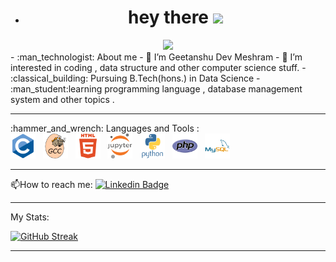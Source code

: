 - <h1 align = "center">
  hey there
  <img src="https://media.giphy.com/media/hvRJCLFzcasrR4ia7z/giphy.gif" width="30px"/>
</h1>

<div id="header" align="center">
    <img src="https://media.giphy.com/media/13HBDT4QSTpveU/giphy.gif" width="150">
  </div>
- :man_technologist: About me 
- 👋 I’m Geetanshu Dev Meshram
- 👀 I’m interested in coding , data structure and other computer science stuff.
- :classical_building: Pursuing B.Tech(hons.) in Data Science  
-  :man_student:learning programming language , database management system and other topics . 

<hr>
:hammer_and_wrench: Languages and Tools :
<div>
    <img src="https://github.com/devicons/devicon/blob/master/icons/c/c-original.svg" title="C" alt="C Language" width="40" height="40"> &nbsp;
    <img src="https://github.com/devicons/devicon/blob/master/icons/gcc/gcc-original.svg" title="C" alt="gcc" width="40" height="40"> &nbsp;
     <img src="https://github.com/devicons/devicon/blob/master/icons/html5/html5-plain-wordmark.svg" title="HTML 5 " alt="html5" width="40" height="40"> &nbsp;
     <img src="https://github.com/devicons/devicon/blob/master/icons/jupyter/jupyter-original-wordmark.svg" title="jupyter" alt="jupyter" width="40" height="40">  &nbsp;
     <img src="https://github.com/devicons/devicon/blob/master/icons/python/python-original-wordmark.svg" title="Python" alt="python language" width="40" height="40"> &nbsp;
    <img src="https://github.com/devicons/devicon/blob/master/icons/php/php-original.svg" title="Php" title="php" alt="php" width="40" height="40"> &nbsp;
    <img src="https://github.com/devicons/devicon/blob/master/icons/mysql/mysql-original-wordmark.svg" title="mysql" alt="mysql" width="40" height="40"> &nbsp;
</div>
<hr>


:mailbox:How to reach me: [![Linkedin Badge](https://img.shields.io/badge/-GeetanshuDev-blue?style=flat&logo=Linkedin&logoColor=white)](https://www.linkedin.com/in/geetanshu-dev-meshram-2b3b61240)
<hr>
My Stats:

[![GitHub Streak](http://github-readme-streak-stats.herokuapp.com?user=@geetanshudev&theme=dark&background=000000)](https://git.io/streak-stats)
<hr>


<!---
geetanshudev/geetanshudev is a ✨ special ✨ repository because its `README.md` (this file) appears on your GitHub profile.
You can click the Preview link to take a look at your changes.
--->
